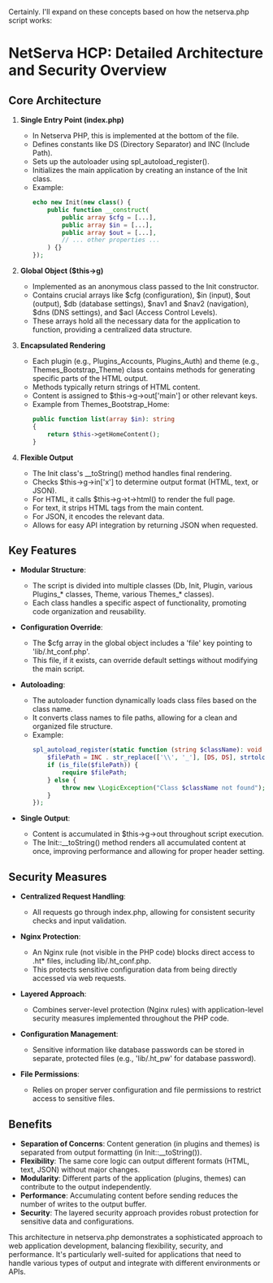 Certainly. I'll expand on these concepts based on how the netserva.php script works:

# NetServa HCP: Detailed Architecture and Security Overview

## Core Architecture

1. **Single Entry Point (index.php)**
   - In Netserva PHP, this is implemented at the bottom of the file.
   - Defines constants like DS (Directory Separator) and INC (Include Path).
   - Sets up the autoloader using spl_autoload_register().
   - Initializes the main application by creating an instance of the Init class.
   - Example:
     ```php
     echo new Init(new class() {
         public function __construct(
             public array $cfg = [...],
             public array $in = [...],
             public array $out = [...],
             // ... other properties ...
         ) {}
     });
     ```

2. **Global Object ($this->g)**
   - Implemented as an anonymous class passed to the Init constructor.
   - Contains crucial arrays like $cfg (configuration), $in (input), $out (output), $db (database settings), $nav1 and $nav2 (navigation), $dns (DNS settings), and $acl (Access Control Levels).
   - These arrays hold all the necessary data for the application to function, providing a centralized data structure.

3. **Encapsulated Rendering**
   - Each plugin (e.g., Plugins_Accounts, Plugins_Auth) and theme (e.g., Themes_Bootstrap_Theme) class contains methods for generating specific parts of the HTML output.
   - Methods typically return strings of HTML content.
   - Content is assigned to $this->g->out['main'] or other relevant keys.
   - Example from Themes_Bootstrap_Home:
     ```php
     public function list(array $in): string
     {
         return $this->getHomeContent();
     }
     ```

4. **Flexible Output**
   - The Init class's __toString() method handles final rendering.
   - Checks $this->g->in['x'] to determine output format (HTML, text, or JSON).
   - For HTML, it calls $this->g->t->html() to render the full page.
   - For text, it strips HTML tags from the main content.
   - For JSON, it encodes the relevant data.
   - Allows for easy API integration by returning JSON when requested.

## Key Features

- **Modular Structure**: 
  - The script is divided into multiple classes (Db, Init, Plugin, various Plugins_* classes, Theme, various Themes_* classes).
  - Each class handles a specific aspect of functionality, promoting code organization and reusability.

- **Configuration Override**: 
  - The $cfg array in the global object includes a 'file' key pointing to 'lib/.ht_conf.php'.
  - This file, if it exists, can override default settings without modifying the main script.

- **Autoloading**: 
  - The autoloader function dynamically loads class files based on the class name.
  - It converts class names to file paths, allowing for a clean and organized file structure.
  - Example:
    ```php
    spl_autoload_register(static function (string $className): void {
        $filePath = INC . str_replace(['\\', '_'], [DS, DS], strtolower($className)) . '.php';
        if (is_file($filePath)) {
            require $filePath;
        } else {
            throw new \LogicException("Class $className not found");
        }
    });
    ```

- **Single Output**: 
  - Content is accumulated in $this->g->out throughout script execution.
  - The Init::__toString() method renders all accumulated content at once, improving performance and allowing for proper header setting.

## Security Measures

- **Centralized Request Handling**: 
  - All requests go through index.php, allowing for consistent security checks and input validation.

- **Nginx Protection**: 
  - An Nginx rule (not visible in the PHP code) blocks direct access to .ht* files, including lib/.ht_conf.php.
  - This protects sensitive configuration data from being directly accessed via web requests.

- **Layered Approach**: 
  - Combines server-level protection (Nginx rules) with application-level security measures implemented throughout the PHP code.

- **Configuration Management**: 
  - Sensitive information like database passwords can be stored in separate, protected files (e.g., 'lib/.ht_pw' for database password).

- **File Permissions**: 
  - Relies on proper server configuration and file permissions to restrict access to sensitive files.

## Benefits

- **Separation of Concerns**: Content generation (in plugins and themes) is separated from output formatting (in Init::__toString()).
- **Flexibility**: The same core logic can output different formats (HTML, text, JSON) without major changes.
- **Modularity**: Different parts of the application (plugins, themes) can contribute to the output independently.
- **Performance**: Accumulating content before sending reduces the number of writes to the output buffer.
- **Security**: The layered security approach provides robust protection for sensitive data and configurations.

This architecture in netserva.php demonstrates a sophisticated approach to web application development, balancing flexibility, security, and performance. It's particularly well-suited for applications that need to handle various types of output and integrate with different environments or APIs.